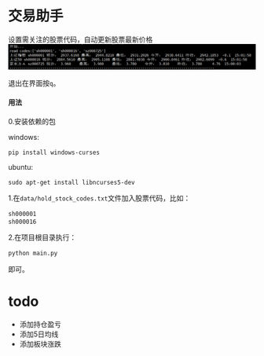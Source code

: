# 交易助手

设置需关注的股票代码，自动更新股票最新价格
![](data/main.png)

退出在界面按```q```。


#### 用法

0.安装依赖的包

windows:

```
pip install windows-curses
```

ubuntu:
```
sudo apt-get install libncurses5-dev
```

1.在```data/hold_stock_codes.txt```文件加入股票代码，比如：
```
sh000001
sh000016
```
2.在项目根目录执行：
```python
python main.py
```
即可。

# todo

- 添加持仓盈亏
- 添加5日均线
- 添加板块涨跌

